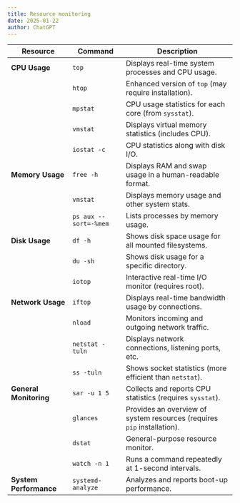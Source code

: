 ```yaml
---
title: Resource monitoring
date: 2025-01-22
author: ChatGPT
---
```


| **Resource**           | **Command**           | **Description**                                                         |
|------------------------|-----------------------|-------------------------------------------------------------------------|
| **CPU Usage**          | `top`                 | Displays real-time system processes and CPU usage.                      |
|                        | `htop`                | Enhanced version of `top` (may require installation).                   |
|                        | `mpstat`              | CPU usage statistics for each core (from `sysstat`).                    |
|                        | `vmstat`              | Displays virtual memory statistics (includes CPU).                      |
|                        | `iostat -c`           | CPU statistics along with disk I/O.                                     |
| **Memory Usage**       | `free -h`             | Displays RAM and swap usage in a human-readable format.                 |
|                        | `vmstat`              | Displays memory usage and other system stats.                           |
|                        | `ps aux --sort=-%mem` | Lists processes by memory usage.                                        |
| **Disk Usage**         | `df -h`               | Shows disk space usage for all mounted filesystems.                     |
|                        | `du -sh`              | Shows disk usage for a specific directory.                              |
|                        | `iotop`               | Interactive real-time I/O monitor (requires root).                      |
| **Network Usage**      | `iftop`               | Displays real-time bandwidth usage by connections.                      |
|                        | `nload`               | Monitors incoming and outgoing network traffic.                         |
|                        | `netstat -tuln`       | Displays network connections, listening ports, etc.                     |
|                        | `ss -tuln`            | Shows socket statistics (more efficient than `netstat`).                |
| **General Monitoring** | `sar -u 1 5`          | Collects and reports CPU statistics (requires `sysstat`).               |
|                        | `glances`             | Provides an overview of system resources (requires `pip` installation). |
|                        | `dstat`               | General-purpose resource monitor.                                       |
|                        | `watch -n 1`          | Runs a command repeatedly at 1-second intervals.                        |
| **System Performance** | `systemd-analyze`     | Analyzes and reports boot-up performance.                               |
